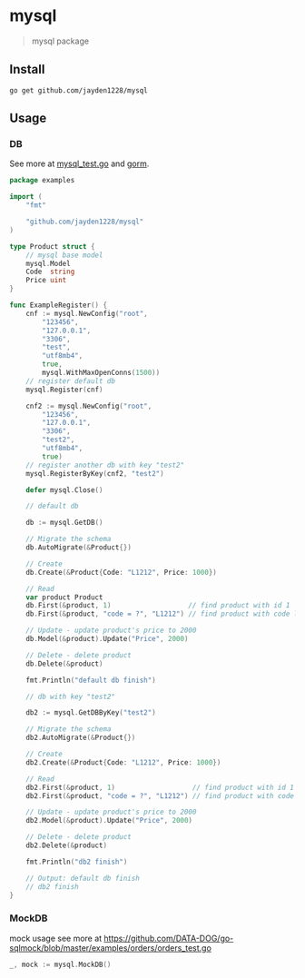 # mysql

> mysql package

## Install

```shell
go get github.com/jayden1228/mysql
```

## Usage

### DB

See more at [mysql_test.go](./examples/mysql/mysql_test.go) and [gorm](https://gorm.io/docs/).

```go
package examples

import (
	"fmt"

	"github.com/jayden1228/mysql"
)

type Product struct {
	// mysql base model
	mysql.Model
	Code  string
	Price uint
}

func ExampleRegister() {
	cnf := mysql.NewConfig("root",
		"123456",
		"127.0.0.1",
		"3306",
		"test",
		"utf8mb4",
		true,
		mysql.WithMaxOpenConns(1500))
	// register default db
	mysql.Register(cnf)

	cnf2 := mysql.NewConfig("root",
		"123456",
		"127.0.0.1",
		"3306",
		"test2",
		"utf8mb4",
		true)
	// register another db with key "test2"
	mysql.RegisterByKey(cnf2, "test2")

	defer mysql.Close()

	// default db

	db := mysql.GetDB()

	// Migrate the schema
	db.AutoMigrate(&Product{})

	// Create
	db.Create(&Product{Code: "L1212", Price: 1000})

	// Read
	var product Product
	db.First(&product, 1)                   // find product with id 1
	db.First(&product, "code = ?", "L1212") // find product with code l1212

	// Update - update product's price to 2000
	db.Model(&product).Update("Price", 2000)

	// Delete - delete product
	db.Delete(&product)

	fmt.Println("default db finish")

	// db with key "test2"

	db2 := mysql.GetDBByKey("test2")

	// Migrate the schema
	db2.AutoMigrate(&Product{})

	// Create
	db2.Create(&Product{Code: "L1212", Price: 1000})

	// Read
	db2.First(&product, 1)                   // find product with id 1
	db2.First(&product, "code = ?", "L1212") // find product with code l1212

	// Update - update product's price to 2000
	db2.Model(&product).Update("Price", 2000)

	// Delete - delete product
	db2.Delete(&product)

	fmt.Println("db2 finish")

	// Output: default db finish
	// db2 finish
}
```

### MockDB

mock usage see more at <https://github.com/DATA-DOG/go-sqlmock/blob/master/examples/orders/orders_test.go>

```go
_, mock := mysql.MockDB()
```